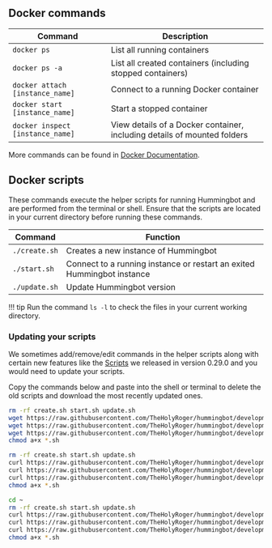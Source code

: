 ## Docker commands

| Command | Description |
|---------|----------|
| `docker ps` | List all running containers
| `docker ps -a` | List all created containers (including stopped containers)
| `docker attach [instance_name]` | Connect to a running Docker container
| `docker start [instance_name]` | Start a stopped container
| `docker inspect [instance_name]` | View details of a Docker container, including details of mounted folders

More commands can be found in [Docker Documentation](https://docs.docker.com/engine/reference/commandline/docker/).


## Docker scripts

These commands execute the helper scripts for running Hummingbot and are performed from the terminal or shell. Ensure that the scripts are located in your current directory before running these commands.

| Command | Function |
|---------|----------|
| `./create.sh` | Creates a new instance of Hummingbot
| `./start.sh` | Connect to a running instance or restart an exited Hummingbot instance
| `./update.sh` | Update Hummingbot version

!!! tip
    Run the command `ls -l` to check the files in your current working directory.

### Updating your scripts

We sometimes add/remove/edit commands in the helper scripts along with certain new features like the [Scripts](/release-notes/0.29.0/#new-feature-scripts) we released in version 0.29.0 and you would need to update your scripts.

Copy the commands below and paste into the shell or terminal to delete the old scripts and download the most recently updated ones.

```bash tab="Linux"
rm -rf create.sh start.sh update.sh
wget https://raw.githubusercontent.com/TheHolyRoger/hummingbot/development/installation/docker-commands/create.sh
wget https://raw.githubusercontent.com/TheHolyRoger/hummingbot/development/installation/docker-commands/start.sh
wget https://raw.githubusercontent.com/TheHolyRoger/hummingbot/development/installation/docker-commands/update.sh
chmod a+x *.sh
```

```bash tab="MacOS"
rm -rf create.sh start.sh update.sh
curl https://raw.githubusercontent.com/TheHolyRoger/hummingbot/development/installation/docker-commands/create.sh -o create.sh
curl https://raw.githubusercontent.com/TheHolyRoger/hummingbot/development/installation/docker-commands/start.sh -o start.sh
curl https://raw.githubusercontent.com/TheHolyRoger/hummingbot/development/installation/docker-commands/update.sh -o update.sh
chmod a+x *.sh
```

```bash tab="Windows via Docker Toolbox"
cd ~
rm -rf create.sh start.sh update.sh
curl https://raw.githubusercontent.com/TheHolyRoger/hummingbot/development/installation/docker-commands/create.sh -o create.sh
curl https://raw.githubusercontent.com/TheHolyRoger/hummingbot/development/installation/docker-commands/start.sh -o start.sh
curl https://raw.githubusercontent.com/TheHolyRoger/hummingbot/development/installation/docker-commands/update.sh -o update.sh
chmod a+x *.sh
```